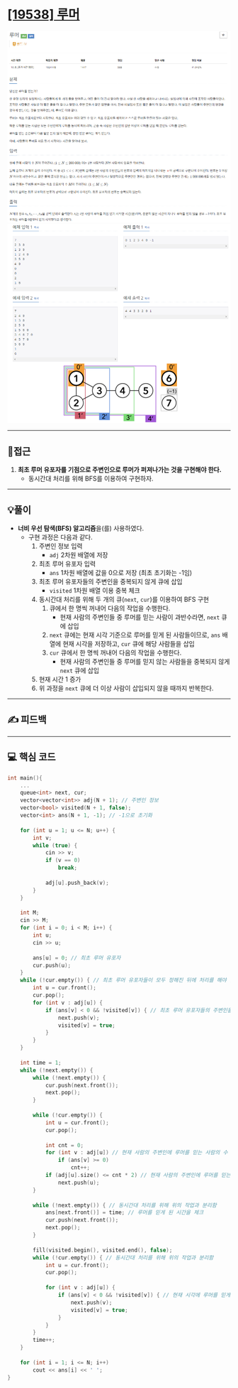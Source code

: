 # [[19538] 루머](https://www.acmicpc.net/problem/19538)

![](imgs/1.PNG)
![](imgs/2.PNG)
___
## 🤔접근
1. <b>최초 루머 유포자를 기점으로 주변인으로 루머가 퍼져나가는 것을 구현해야 한다.</b>
	- 동시간대 처리를 위해 BFS를 이용하여 구현하자.
___
## 💡풀이
- <b>너비 우선 탐색(BFS) 알고리즘</b>을(를) 사용하였다.
	- 구현 과정은 다음과 같다.
		1. 주변인 정보 입력
			- `adj` 2차원 배열에 저장
		2. 최초 루머 유포자 입력
			- `ans` 1차원 배열에 값을 0으로 저장 (최초 초기화는 -1임)
		3. 최초 루머 유포자들의 주변인을 중복되지 않게 큐에 삽입
			- `visited` 1차원 배열 이용 중복 체크
		4. 동시간대 처리를 위해 두 개의 큐(`next`, `cur`)를 이용하여 BFS 구현
			1. 큐에서 한 명씩 꺼내어 다음의 작업을 수행한다.
				- 현재 사람의 주변인들 중 루머를 믿는 사람이 과반수라면, `next` 큐에 삽입
			2. `next` 큐에는 현재 시각 기준으로 루머를 믿게 된 사람들이므로, `ans` 배열에 현재 시각을 저장하고, `cur` 큐에 해당 사람들을 삽입
			3. `cur` 큐에서 한 명씩 꺼내어 다음의 작업을 수행한다.
				- 현재 사람의 주변인들 중 루머를 믿지 않는 사람들을 중복되지 않게 `next` 큐에 삽입
		5. 현재 시간 1 증가
		6. 위 과정을 `next` 큐에 더 이상 사람이 삽입되지 않을 때까지 반복한다.
___
## ✍ 피드백
___
## 💻 핵심 코드
```c++
int main(){
	...
	queue<int> next, cur;
	vector<vector<int>> adj(N + 1); // 주변인 정보
	vector<bool> visited(N + 1, false);
	vector<int> ans(N + 1, -1); // -1으로 초기화

	for (int u = 1; u <= N; u++) {
		int v;
		while (true) {
			cin >> v;
			if (v == 0)
				break;

			adj[u].push_back(v);
		}
	}

	int M;
	cin >> M;
	for (int i = 0; i < M; i++) {
		int u;
		cin >> u;

		ans[u] = 0; // 최초 루머 유포자
		cur.push(u);
	}
	while (!cur.empty()) { // 최초 루머 유포자들이 모두 정해진 뒤에 처리를 해야 한다.
		int u = cur.front();
		cur.pop();
		for (int v : adj[u]) {
			if (ans[v] < 0 && !visited[v]) { // 최초 루머 유포자들의 주변인을 중복되지 않게 큐에 삽입
				next.push(v);
				visited[v] = true;
			}
		}
	}

	int time = 1;
	while (!next.empty()) {
		while (!next.empty()) {
			cur.push(next.front());
			next.pop();
		}

		while (!cur.empty()) {
			int u = cur.front();
			cur.pop();
			
			int cnt = 0;
			for (int v : adj[u]) // 현재 사람의 주변인에 루머를 믿는 사람의 수 카운팅
				if (ans[v] >= 0) 
					cnt++;
			if (adj[u].size() <= cnt * 2) // 현재 사람의 주변인에 루머를 믿는 사람이 과반수라면, 큐에 삽입
				next.push(u);
		}

		while (!next.empty()) { // 동시간대 처리를 위해 위의 작업과 분리함
			ans[next.front()] = time; // 루머를 믿게 된 시간을 체크
			cur.push(next.front());
			next.pop();
		}

		fill(visited.begin(), visited.end(), false);
		while (!cur.empty()) { // 동시간대 처리를 위해 위의 작업과 분리함
			int u = cur.front();
			cur.pop();

			for (int v : adj[u]) {
				if (ans[v] < 0 && !visited[v]) { // 현재 시각에 루머를 믿게 된 사람들의 주변인을 중복되지 않게 큐에 삽입
					next.push(v);
					visited[v] = true;
				}
			}
		}
		time++;
	}

	for (int i = 1; i <= N; i++)
		cout << ans[i] << ' ';
}
```